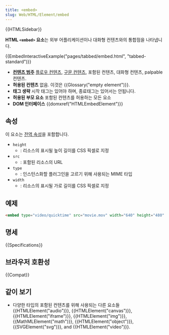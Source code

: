 ```yaml
---
title: <embed>
slug: Web/HTML/Element/embed
---
```


{{HTMLSidebar}}

**HTML `<embed>` 요소**는 외부 어플리케이션이나 대화형 컨텐츠와의 통합점을 나타냅니다.

{{EmbedInteractiveExample("pages/tabbed/embed.html", "tabbed-standard")}}

- **[컨텐츠 범주](/ko/docs/HTML/Content_categories)** [플로우 컨텐츠](/ko/docs/HTML/Content_categories#Flow_content), [구문 컨텐츠](/ko/docs/HTML/Content_categories#Phrasing_content), 포함된 컨텐츠, 대화형 컨텐츠, palpable 컨텐츠.
- **허용된 컨텐츠** 없음. 이것은 {{Glossary("empty element")}}.
- **태그 생략** 시작 태그는 있어야 하며, 종료태그는 있어서는 안됩니다.
- **허용된 부모 요소** 포함된 컨텐츠를 허용하는 모든 요소
- **DOM 인터페이스** {{domxref("HTMLEmbedElement")}}

## 속성

이 요소는 [전역 속성](/ko/docs/HTML/Global_attributes)을 포함합니다.

- `height`
  - : 리소스의 표시될 높이 길이를 CSS 픽셀로 지정
- `src`
  - : 포함된 리소스의 URL
- `type`
  - : 인스턴스화할 플러그인을 고르기 위해 사용되는 MIME 타입
- `width`
  - : 리소스의 표시될 가로 길이를 CSS 픽셀로 지정

## 예제

```html
<embed type="video/quicktime" src="movie.mov" width="640" height="480" />
```

## 명세

{{Specifications}}

## 브라우저 호환성

{{Compat}}

## 같이 보기

- 다양한 타입의 포함된 컨텐츠를 위해 사용되는 다른 요소들 {{HTMLElement("audio")}}, {{HTMLElement("canvas")}}, {{HTMLElement("iframe")}}, {{HTMLElement("img")}}, {{MathMLElement("math")}}, {{HTMLElement("object")}}, {{SVGElement("svg")}}, and {{HTMLElement("video")}}.
